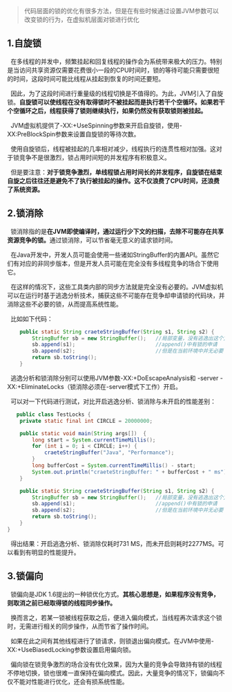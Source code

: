 

> 代码层面的锁的优化有很多方法，但是在有些时候通过设置JVM参数可以改变锁的行为，在虚拟机层面对锁进行优化

## 1.自旋锁
<!-- wp:paragraph -->
<p>&nbsp; 在多线程的并发中，频繁挂起和回复线程的操作会为系统带来极大的压力。特别是当访问共享资源仅需要花费很小一段的CPU时间时，锁的等待可能只需要很短的时间，这段时间可能比线程从挂起到恢复的时间还要短。</p>
<!-- /wp:paragraph -->

<!-- wp:paragraph -->
<p>&nbsp; 因此，为了这段时间进行重量级的线程切换是不值得的。为此，JVM引入了自旋锁。<strong>自旋锁可以使线程在没有取得锁时不被挂起而是执行若干个空循环。如果若干个空循环之后，线程获得了锁则继续执行，如果仍然没有获取锁则被挂起。</strong></p>
<!-- /wp:paragraph -->

<!-- wp:paragraph -->
<p>&nbsp; JVM虚拟机提供了-XX:+UseSpinning参数来开启自旋锁，使用-XX:PreBlockSpin参数来设置自旋锁的等待次数。</p>
<!-- /wp:paragraph -->

<!-- wp:paragraph -->
<p>&nbsp; 使用自旋锁后，线程被挂起的几率相对减少，线程执行的连贯性相对加强。这对于锁竞争不是很激烈，锁占用时间短的并发程序有积极意义。</p>
<!-- /wp:paragraph -->

<!-- wp:paragraph -->
<p>&nbsp; 但是要注意：<strong>对于锁竞争激烈，单线程锁占用时间长的并发程序，自旋锁在结束自旋之后往往还是避免不了执行被挂起的操作。这不仅浪费了CPU时间，还浪费了系统资源。</strong></p>
<!-- /wp:paragraph --><!-- wp:heading -->
<h2>2.锁消除</h2>
<!-- /wp:heading -->

<!-- wp:paragraph -->
<p>&nbsp; 锁消除指的是<strong>在JVM即使编译时，通过运行少下文的扫描，去除不可能存在共享资源竞争的锁。</strong>通过锁消除，可以节省毫无意义的请求锁时间。</p>
<!-- /wp:paragraph -->

<!-- wp:paragraph -->
<p>&nbsp; 在Java开发中，开发人员可能会使用一些诸如StringBuffer的内置API。虽然它们有对应的非同步版本，但是开发人员可能在完全没有多线程竞争的场合下使用它。</p>
<!-- /wp:paragraph -->

<!-- wp:paragraph -->
<p>&nbsp; 在这样的情况下，这些工具类内部的同步方法就是完全没有必要的。JVM虚拟机可以在运行时基于逃逸分析技术，捕获这些不可能存在竞争却申请锁的代码块，并消除这些不必要的锁，从而提高系统性能。</p>
<!-- /wp:paragraph -->

<!-- wp:paragraph -->
<p>&nbsp; 比如如下代码：</p>
<!-- /wp:paragraph -->

```java
    public static String craeteStringBuffer(String s1, String s2) {
        StringBuffer sb = new StringBuffer();   //局部变量，没有逃逸出这个方法
        sb.append(s1);                          //append()中有锁的申请
        sb.append(s2);                          //但是在当前环境中并无必要
        return sb.toString();
    }
```

<!-- wp:paragraph -->
<p>&nbsp; 逃逸分析和锁消除分别可以使用JVM参数-XX:+DoEscapeAnalysis和 -server -XX:+EliminateLocks（锁消除必须在-server模式下工作）开启。</p>
<!-- /wp:paragraph -->

<!-- wp:paragraph -->
<p>&nbsp; 可以对一下代码进行测试，对比开启逃逸分析、锁消除与未开启的性能差别：</p>
<!-- /wp:paragraph -->

```java
   public class TestLocks {
    private static final int CIRCLE = 20000000;

    public static void main(String args[])  {
        long start = System.currentTimeMillis();
        for (int i = 0; i < CIRCLE; i++) {
            craeteStringBuffer("Java", "Performance");
        }
        long bufferCost = System.currentTimeMillis() - start;
        System.out.println("craeteStringBuffer: " + bufferCost + " ms");
    }

    public static String craeteStringBuffer(String s1, String s2) {
        StringBuffer sb = new StringBuffer();   //局部变量，没有逃逸出这个方法
        sb.append(s1);                          //append()中有锁的申请
        sb.append(s2);                          //但是在当前环境中并无必要
        return sb.toString();
    }
}
```
<!-- wp:paragraph -->
<p>&nbsp; 得出结果：开启逃逸分析、锁消除仅耗时731 MS，而未开启则耗时2277MS。可以看到有明显的性能提升。</p>
<!-- /wp:paragraph -->

<!-- wp:heading -->
<h2>3.锁偏向</h2>
<!-- /wp:heading -->

<!-- wp:paragraph -->
<p>&nbsp; 锁偏向是JDK 1.6提出的一种锁优化方式。<strong>其核心思想是，如果程序没有竞争，则取消之前已经取得锁的线程同步操作。</strong></p>
<!-- /wp:paragraph -->

<!-- wp:paragraph -->
<p>&nbsp; 换而言之，若某一锁被线程获取之后，便进入偏向模式，当线程再次请求这个锁时，无需进行相关的同步操作，从而节省了操作时间。</p>
<!-- /wp:paragraph -->

<!-- wp:paragraph -->
<p>&nbsp; 如果在此之间有其他线程进行了锁请求，则锁退出偏向模式。在JVM中使用-XX:+UseBiasedLocking参数设置启用偏向锁。</p>
<!-- /wp:paragraph -->

<!-- wp:paragraph -->
<p>&nbsp; 偏向锁在锁竞争激烈的场合没有优化效果，因为大量的竞争会导致持有锁的线程不停地切换，锁也很难一直保持在偏向模式。因此，大量竞争的情况下，锁偏向不仅不能对性能进行优化，还会有损系统性能。</p>
<!-- /wp:paragraph -->
